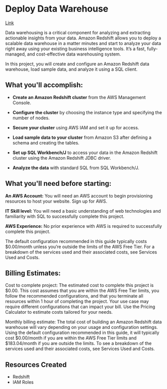 # Deploy Data Warehouse

[Link](https://aws.amazon.com/getting-started/hands-on/deploy-data-warehouse/?trk=gs_card)

Data warehousing is a critical component for analyzing and extracting actionable insights from your data. Amazon Redshift allows you to deploy a scalable data warehouse in a matter minutes and start to analyze your data right away using your existing business intelligence tools. It’s a fast, fully-managed, and cost-effective data warehousing system.

In this project, you will create and configure an Amazon Redshift data warehouse, load sample data, and analyze it using a SQL client.

## What you'll accomplish:

* **Create an Amazon Redshift cluster** from the AWS Management Console.

* **Configure the cluster** by choosing the instance type and specifying the number of nodes.

* **Secure your cluster** using AWS IAM and set it up for access.

* **Load sample data to your cluster** from Amazon S3 after defining a schema and creating the tables.

* **Set up SQL Workbench/J** to access your data in the Amazon Redshift cluster using the Amazon Redshift JDBC driver.

* **Analyze the data** with standard SQL from SQL Workbench/J.

## What you'll need before starting:

**An AWS Account:** You will need an AWS account to begin provisioning resources to host your website. Sign up for AWS.

**IT Skill level:** You will need a basic understanding of web technologies and familiarity with SQL to successfully complete this project.

**AWS Experience:** No prior experience with AWS is required to successfully complete this project.

The default configuration recommended in this guide typically costs $0.00/month unless you’re outside the limits of the AWS Free Tier. For a breakdown of the services used and their associated costs, see Services Used and Costs.

## Billing Estimates:

Cost to complete project: The estimated cost to complete this project is $0.00. 
This cost assumes that you are within the AWS Free Tier limits, you follow the recommended configurations, and that you terminate all resources within 1 hour of completing the project. Your use case may require different configurations that can impact your bill. Use the Pricing Calculator to estimate costs tailored for your needs.

Monthly billing estimate: The total cost of building an Amazon Redshift data warehouse will vary depending on your usage and configuration settings. Using the default configuration recommended in this guide, it will typically cost $0.00/month if you are within the AWS Free Tier limits and $183.04/month if you are outside the limits. To see a breakdown of the services used and their associated costs, see Services Used and Costs.

## Resources Created

* Redshift
* IAM Roles